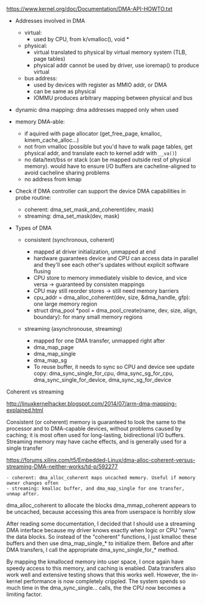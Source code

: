 
https://www.kernel.org/doc/Documentation/DMA-API-HOWTO.txt

* Addresses involved in DMA
    * virtual: 
        * used by CPU, from k/vmalloc(), void *
    * physical:
        * virtual translated to physical by virtual memory system (TLB, page tables)
        * physical addr cannot be used by driver, use ioremap() to produce virtual
    * bus address:
        * used by devices with register as MMIO addr, or DMA
        * can be same as physical
        * IOMMU produces arbitrary mapping between physical and bus
* dynamic dma mapping: dma addresses mapped only when used


* memory DMA-able:
    * if aquired with page allocator (get_free_page, kmalloc, kmem_cache_alloc...)
    * not from vmalloc (possible but you'd have to walk page tables, get physical addr, and translate each to kernel addr with `__va()`)
    * no data/text/bss or stack (can be mapped outside rest of physical memory). would have to ensure I/O buffers are cacheline-aligned to avoid cacheline sharing problems
    * no address from kmap

* Check if DMA controller can support the device DMA capabilities in probe routine:
    * coherent: dma_set_mask_and_coherent(dev, mask)
    * streaming: dma_set_mask(dev, mask)


* Types of DMA
	* consistent (synchronous, coherent) 
		* mapped at driver initialization, unmapped at end
		* hardware guarantees device and CPU can access data in parallel and they'll see each other's updates without explicit software flusing 
		* CPU store to memory immediately visible to device, and vice versa -> guaranteed by consisten mappings
		* CPU may still reorder stores -> still need memory barriers
		* cpu_addr = dma_alloc_coherent(dev, size, &dma_handle, gfp): one large memory region
		* struct dma_pool *pool = dma_pool_create(name, dev, size, align, boundary): for many small memory regions
		
		
		
	* streaming (asynchronouse, streaming)
		* mapped for one DMA transfer, unmapped right after 
		* dma_map_page
		* dma_map_single
		* dma_map_sg
		* To reuse buffer, it needs to sync so CPU and device see update copy: dma_sync_single_for_cpu, dma_sync_sg_for_cpu, dma_sync_single_for_device, dma_sync_sg_for_device	 		



Coherent vs streaming



http://linuxkernelhacker.blogspot.com/2014/07/arm-dma-mapping-explained.html

Consistent (or coherent) memory is guaranteed to look the same to the processor and to DMA-capable devices, without problems caused by caching; it is most often used for long-lasting, bidirectional I/O buffers.
Streaming memory may have cache effects, and is generally used for a single transfer

https://forums.xilinx.com/t5/Embedded-Linux/dma-alloc-coherent-versus-streaming-DMA-neither-works/td-p/592277

	- coherent: dma_alloc_coherent maps uncached memory. Useful if memory owner changes often
	- streaming: kmalloc buffer, and dma_map_single for one transfer, unmap after.


dma_alloc_coherent to allocate the blocks
dma_mmap_coherent appears to be uncached, because accessing this area from userspace is horribly slow

After reading some documentation, I decided that I should use a streaming DMA interface because my driver knows exactly when logic or CPU "owns" the data blocks. So instead of the "coherent" functions, I just kmalloc these buffers and then use dma_map_single_* to initialize them. Before and after DMA transfers, I call the appropriate dma_sync_single_for_* method.

By mapping the kmalloced memory into user space, I once again have speedy access to this memory, and caching is enabled. Data transfers also work well and extensive testing shows that this works well. However, the in-kernel performance is now completely crippled. The system spends so much time in the dma_sync_single... calls, the the CPU now becomes a limiting factor.     
